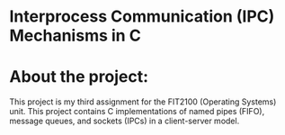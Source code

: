 # Interprocess Communication (IPC) Mechanisms in C

# About the project:
This project is my third assignment for the FIT2100 (Operating Systems) unit. This project contains C implementations of named pipes (FIFO), message queues, and sockets (IPCs) in a client-server model.
